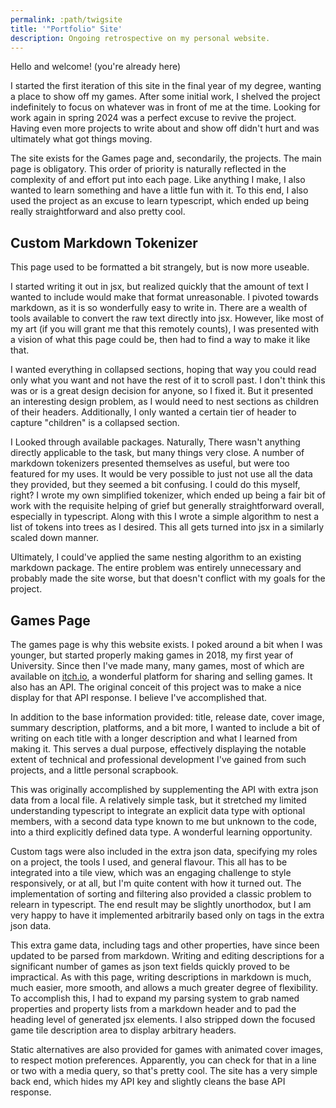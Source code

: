 ```yaml
---
permalink: :path/twigsite
title: '"Portfolio" Site'
description: Ongoing retrospective on my personal website.
---
```


Hello and welcome!
(you're already here)

I started the first iteration of this site in the final year of my degree, wanting a place to show off my games. After some initial work, I shelved the project indefinitely to focus on whatever was in front of me at the time. Looking for work again in spring 2024 was a perfect excuse to revive the project. Having even more projects to write about and show off didn't hurt and was ultimately what got things moving.

The site exists for the Games page and, secondarily, the projects. The main page is obligatory. This order of priority is naturally reflected in the complexity of and effort put into each page. Like anything I make, I also wanted to learn something and have a little fun with it. To this end, I also used the project as an excuse to learn typescript, which ended up being really straightforward and also pretty cool.

## Custom Markdown Tokenizer
This page used to be formatted a bit strangely, but is now more useable.

I started writing it out in jsx, but realized quickly that the amount of text I wanted to include would make that format unreasonable. I pivoted towards markdown, as it is so wonderfully easy to write in. There are a wealth of tools available to convert the raw text directly into jsx. However, like most of my art (if you will grant me that this remotely counts), I was presented with a vision of what this page could be, then had to find a way to make it like that.

I wanted everything in collapsed sections, hoping that way you could read only what you want and not have the rest of it to scroll past. I don't think this was or is a great design decision for anyone, so I fixed it. But it presented an interesting design problem, as I would need to nest sections as children of their headers. Additionally, I only wanted a certain tier of header to capture "children" is a collapsed section.

I Looked through available packages. Naturally, There wasn't anything directly applicable to the task, but many things very close. A number of markdown tokenizers presented themselves as useful, but were too featured for my uses. It would be very possible to just not use all the data they provided, but they seemed a bit confusing. I could do this myself, right? I wrote my own simplified tokenizer, which ended up being a fair bit of work with the requisite helping of grief but generally straightforward overall, especially in typescript. Along with this I wrote a simple algorithm to nest a list of tokens into trees as I desired. This all gets turned into jsx in a similarly scaled down manner.

Ultimately, I could've applied the same nesting algorithm to an existing markdown package. The entire problem was entirely unnecessary and probably made the site worse, but that doesn't conflict with my goals for the project.

## Games Page
The games page is why this website exists. I poked around a bit when I was younger, but started properly making games in 2018, my first year of University. Since then I've made many, many games, most of which are available on [itch.io][0], a wonderful platform for sharing and selling games. It also has an API. The original conceit of this project was to make a nice display for that API response. I believe I've accomplished that.

In addition to the base information provided: title, release date, cover image, summary description, platforms, and a bit more, I wanted to include a bit of writing on each title with a longer description and what I learned from making it. This serves a dual purpose, effectively displaying the notable extent of technical and professional development I've gained from such projects, and a little personal scrapbook.

This was originally accomplished by supplementing the API with extra json data from a local file. A relatively simple task, but it stretched my limited understanding typescript to integrate an explicit data type with optional members, with a second data type known to me but unknown to the code, into a third explicitly defined data type. A wonderful learning opportunity.

Custom tags were also included in the extra json data, specifying my roles on a project, the tools I used, and general flavour. This all has to be integrated into a tile view, which was an engaging challenge to style responsively, or at all, but I'm quite content with how it turned out. The implementation of sorting and filtering also provided a classic problem to relearn in typescript. The end result may be slightly unorthodox, but I am very happy to have it implemented arbitrarily based only on tags in the extra json data.

This extra game data, including tags and other properties, have since been updated to be parsed from markdown. Writing and editing descriptions for a significant number of games as json text fields quickly proved to be impractical. As with this page, writing descriptions in markdown is much, much easier, more smooth, and allows a much greater degree of flexibility. To accomplish this, I had to expand my parsing system to grab named properties and property lists from a markdown header and to pad the heading level of generated jsx elements. I also stripped down the focused game tile description area to display arbitrary headers.

Static alternatives are also provided for games with animated cover images, to respect motion preferences. Apparently, you can check for that in a line or two with a media query, so that's pretty cool. The site has a very simple back end, which hides my API key and slightly cleans the base API response.


[0]: https://klungore.itch.io